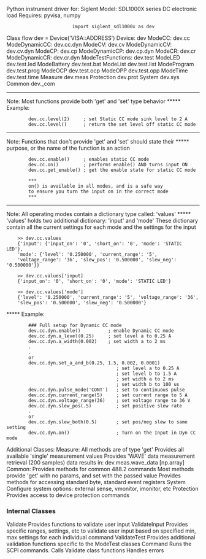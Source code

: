 Python instrument driver for:  Siglent
                        Model: SDL1000X series DC electronic load
Requires: pyvisa, numpy

                            import siglent_sdl1000x as dev
Class flow                  dev = Device('VISA::ADDRESS')
Device:                     dev
    ModeCC:                 dev.cc
        ModeDynamicCC:      dev.cc.dyn
    ModeCV:                 dev.cv
        ModeDynamicCV:      dev.cv.dyn
    ModeCP:                 dev.cp
        ModeDynamicCP:      dev.cp.dyn
    ModeCR:                 dev.cr
        ModeDynamicCR:      dev.cr.dyn
    ModeTestFunctions:      dev.test
        ModeLED             dev.test.led
        ModeBattery         dev.test.bat
        ModeList            dev.test.list
        ModeProgram         dev.test.prog
        ModeOCP             dev.test.ocp
        ModeOPP             dev.test.opp
        ModeTime            dev.test.time
    Measure                 dev.meas
    Protection              dev.prot
    System                  dev.sys
    Common                  dev._com


*****
Note:   Most functions provide both 'get' and 'set' type behavior 
*****   Example:
            
            dev.cc.level(2)     ; set Static CC mode sink level to 2 A
            dev.cc.level()      ; return the set level off static CC mode

*****
Note:   Functions that don't provide 'get' and 'set' should state their 
*****   purpose, or the name of the function is an action
        
            dev.cc.enable()     ; enables static CC mode
            dev.cc.on()         ; performs enable() AND turns input ON
            dev.cc.get_enable() ; get the enable state for static CC mode
            
            ***
            on() is available in all modes, and is a safe way
            to ensure you turn the input on in the correct mode
            ***

*****
Note:   All operating modes contain a dictionary type called: 'values' 
*****   'values' holds two additional dictionary: 'input' and 'mode'
        These dictionary contain all the current settings for each mode
        and the settings for the input
        
        >> dev.cc.values
        {'input': {'input_on': '0', 'short_on': '0', 'mode': 'STATIC LED'}, 
        'mode': {'level': '0.250000', 'current_range': '5',
        'voltage_range': '36', 'slew_pos': '0.500000', 'slew_neg': '0.500000'}}

        >> dev.cc.values['input]
        {'input_on': '0', 'short_on': '0', 'mode': 'STATIC LED'}
        
        >> dev.cc.values['mode']
        {'level': '0.250000', 'current_range': '5', 'voltage_range': '36',
        'slew_pos': '0.500000', 'slew_neg': '0.500000'}

*****   Example:

            ### Full setup for Dynamic CC mode
            dev.cc.dyn.enable()          ; enable Dynamic CC mode
            dev.cc.dyn.a_level(0.25)     ; set level a to 0.25 A
            dev.cc.dyn.a_width(0.002)    ; set width a to 2 ms
            .
            .
            or
            dev.cc.dyn.set_a_and_b(0.25, 1.5, 0.002, 0.0001)
                                            ; set level a to 0.25 A
                                            ; set level b to 1.5 A
                                            ; set width a to 2 ms
                                            ; set width b to 100 us
            dev.cc.dyn.pulse_mode('CONT')   ; set to continuous pulse
            dev.cc.dyn.current_range(5)     ; set current range to 5 A
            dev.cc.dyn.voltage_range(36)    ; set voltage range to 36 V
            dev.cc.dyn.slew_pos(.5)         ; set positive slew rate
            .
            or
            dev.cc.dyn.slew_both(0.5)       ; set pos/neg slew to same setting
            dev.cc.dyn.on()                 ; Turn on the Input in Dyn CC mode
            
Additional Classes:
Measure:
    All methods are of type 'get'
    Provides all available 'single' measurement values
    Provides 'WAVE' data measurement retrieval (200 samples)
        data results in: dev.meas.wave_data  [np.array]
Common:
    Provides methods for common 488.2 commands
    Most methods provide 'get' with no params, and set with the passed value
    Provides methods for accessing standard byte, standard event registers
System
    Configure system options:
        external sense, vmonitor, imonitor, etc
Protection
    Provides access to device protection commands

### Internal Classes ###
Validate
    Provides functions to validate user input
ValidateInput
    Provides specific ranges, settings, etc to validate user input
    based on specified min, max settings for each individual command
ValidateTest
    Provides additional validation functions specific to the ModeTest
    classes
Command
    Runs the SCPI commands.
    Calls Validate class functions
    Handles errors